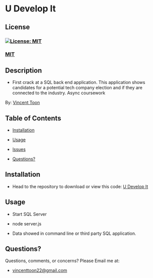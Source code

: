 # U Develop It

## License
### [![License: MIT](https://img.shields.io/badge/License-MIT-yellow.svg)](https://opensource.org/licenses/MIT)
### [MIT](https://opensource.org/licenses/MIT)

## Description

* First crack at a SQL back end application. This application shows candidates for a potential tech company election and if they are connected to the industry. Async coursework

By: [Vincent Toon](https://github.com/Vincenttoon)

## Table of Contents

* [Installation](#installation)

* [Usage](#usage)

* [Issues](#issues)

* [Questions?](#questions)

## Installation

* Head to the repository to download or view this code: [U Develop It](https://github.com/Vincenttoon/u-develop-it)

## Usage

* Start SQL Server

* node server.js

* Data showed in command line or third party SQL application.

## Questions?

Questions, comments, or concerns? Please Email me at:
* vincenttoon22@gmail.com
